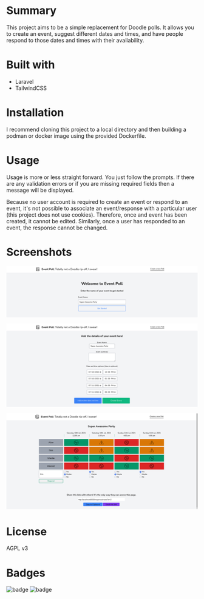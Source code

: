 # Summary
This project aims to be a simple replacement for Doodle polls. It allows you to create an event, suggest different dates and times, and have people respond to those dates and times with their availability.

# Built with

- Laravel
- TailwindCSS

# Installation

I recommend cloning this project to a local directory and then building a podman or docker image using the provided Dockerfile.

# Usage

Usage is more or less straight forward. You just follow the prompts. If there are any validation errors or if you are missing required fields then a message will be displayed.

Because no user account is required to create an event or respond to an event, it's not possible to associate an event/response with a particular user (this project does not use cookies). Therefore, once and event has been created, it cannot be edited. Similarly, once a user has responded to an event, the response cannot be changed.

# Screenshots

![home page](https://github.com/danastasio/upgraded-meme/blob/main/public/images/home.png)

![setup page](https://github.com/danastasio/upgraded-meme/blob/main/public/images/setup.png)

![response page](https://github.com/danastasio/upgraded-meme/blob/main/public/images/response.png)

# License

AGPL v3

# Badges

![badge](https://img.shields.io/badge/version-1.0-informational)
![badge](https://img.shields.io/badge/license-AGPL--3-blue)
